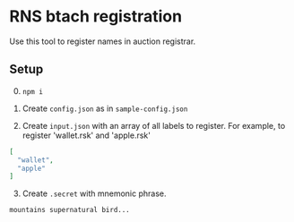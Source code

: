 # RNS btach registration

Use this tool to register names in auction registrar.

## Setup

0. `npm i`

1. Create `config.json` as in `sample-config.json`

2. Create `input.json` with an array of all labels to register. For example, to register 'wallet.rsk' and 'apple.rsk'

```json
[
  "wallet",
  "apple"
]
```

3. Create `.secret` with mnemonic phrase.

```
mountains supernatural bird...
```
